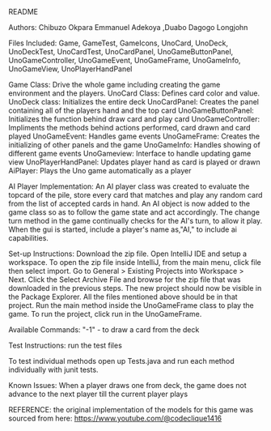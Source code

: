 README

Authors: Chibuzo Okpara Emmanuel Adekoya ,Duabo Dagogo Longjohn

Files Included: Game, GameTest, GameIcons, UnoCard, UnoDeck, UnoDeckTest, UnoCardTest, UnoCardPanel, UnoGameButtonPanel, UnoGameController, UnoGameEvent, UnoGameFrame, UnoGameInfo, UnoGameView, UnoPlayerHandPanel

Game Class: Drive the whole game including creating the game environment and the players.
UnoCard Class: Defines card color and value.
UnoDeck class: Initializes the entire deck
UnoCardPanel: Creates the panel containing all of the players hand and the top card
UnoGameButtonPanel: Initializes the function behind draw card and play card
UnoGameController: Impliments the methods behind actions performed, card drawn and card played
UnoGameEvent: Handles game events
UnoGameFrame: Creates the initializing of other panels and the game
UnoGameInfo: Handles showing of different game events
UnoGameview: Interface to handle updating game view
UnoPlayerHandPanel: Updates player hand as card is played or drawn
AiPlayer: Plays the Uno game automatically as a player

AI Player Implementation:
An AI player class was created to evaluate the topcard of the pile, store every card that matches and play any random card from the list of accepted cards in hand.
An AI object is now added to the game class so as to follow the game state and act accordingly. The change turn method in the game continually checks for the AI's turn, to allow it play.
When the gui is started, include a player's name as,"AI," to include ai capabilities.

Set-up Instructions:
Download the zip file. Open IntelliJ IDE and setup a workspace. To open the zip file inside IntelliJ, from the main menu, click file then select import. Go to General > Existing Projects into Workspace > Next. Click the Select Archive File and browse for the zip file that was downloaded in the previous steps. The new project should now be visible in the Package Explorer. All the files mentioned above should be in that project. Run the main method inside the UnoGameFrame class to play the game.
To run the project, click run in the UnoGameFrame.

Available Commands: 
"-1" - to draw a card from the deck

Test Instructions: run the test files

To test individual methods open up Tests.java and run each method individually with junit tests.

Known Issues: When a player draws one from deck, the game does not advance to the next player till the current player plays

REFERENCE: the original implementation of the models for this game was sourced from here: https://www.youtube.com/@codeclique1416
